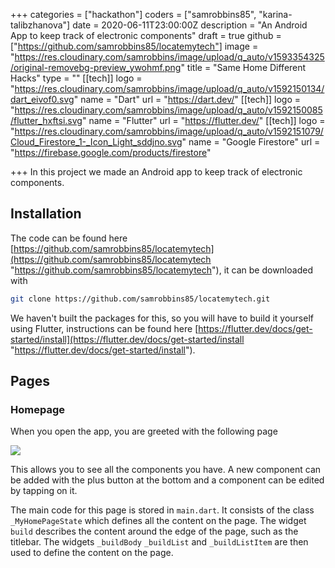 +++
categories = ["hackathon"]
coders = ["samrobbins85", "karina-talibzhanova"]
date = 2020-06-11T23:00:00Z
description = "An Android App to keep track of electronic components"
draft = true
github = ["https://github.com/samrobbins85/locatemytech"]
image = "https://res.cloudinary.com/samrobbins/image/upload/q_auto/v1593354325/original-removebg-preview_ywohmf.png"
title = "Same Home Different Hacks"
type = ""
[[tech]]
logo = "https://res.cloudinary.com/samrobbins/image/upload/q_auto/v1592150134/dart_eivof0.svg"
name = "Dart"
url = "https://dart.dev/"
[[tech]]
logo = "https://res.cloudinary.com/samrobbins/image/upload/q_auto/v1592150085/flutter_hxftsi.svg"
name = "Flutter"
url = "https://flutter.dev/"
[[tech]]
logo = "https://res.cloudinary.com/samrobbins/image/upload/q_auto/v1592151079/Cloud_Firestore_1-_Icon_Light_sddjno.svg"
name = "Google Firestore"
url = "https://firebase.google.com/products/firestore"

+++
In this project we made an Android app to keep track of electronic components.

## Installation

The code can be found here [https://github.com/samrobbins85/locatemytech](https://github.com/samrobbins85/locatemytech "https://github.com/samrobbins85/locatemytech"), it can be downloaded with

```bash
git clone https://github.com/samrobbins85/locatemytech.git
```

We haven't built the packages for this, so you will have to build it yourself using Flutter, instructions can be found here [https://flutter.dev/docs/get-started/install](https://flutter.dev/docs/get-started/install "https://flutter.dev/docs/get-started/install").

## Pages

### Homepage

When you open the app, you are greeted with the following page

![](https://res.cloudinary.com/samrobbins/image/upload/q_auto/v1593442133/homepage_yn25xq.jpg)

This allows you to see all the components you have. A new component can be added with the plus button at the bottom and a component can be edited by tapping on it.

The main code for this page is stored in `main.dart`. It consists of the class `_MyHomePageState` which defines all the content on the page. The widget `build` describes the content around the edge of the page, such as the titlebar. The widgets `_buildBody` `_buildList` and `_buildListItem` are then used to define the content on the page.